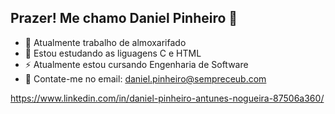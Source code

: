 ## Prazer! Me chamo Daniel Pinheiro 👋

- 🔭 Atualmente trabalho de almoxarifado
- 🌱 Estou estudando as liguagens C e HTML
- ⚡ Atualmente estou cursando Engenharia de Software
- 💬 Contate-me no email: daniel.pinheiro@sempreceub.com
  
https://www.linkedin.com/in/daniel-pinheiro-antunes-nogueira-87506a360/
